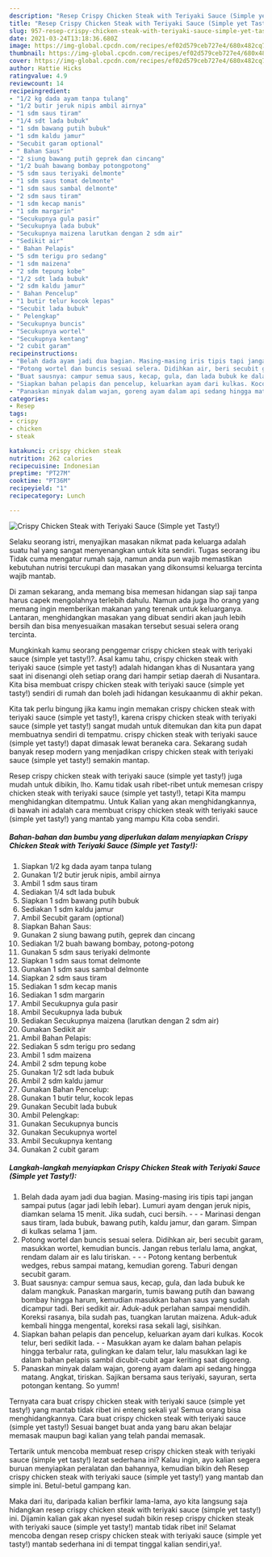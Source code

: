 ```yaml
---
description: "Resep Crispy Chicken Steak with Teriyaki Sauce (Simple yet Tasty!) yang lezat Untuk Jualan"
title: "Resep Crispy Chicken Steak with Teriyaki Sauce (Simple yet Tasty!) yang lezat Untuk Jualan"
slug: 957-resep-crispy-chicken-steak-with-teriyaki-sauce-simple-yet-tasty-yang-lezat-untuk-jualan
date: 2021-03-24T13:18:36.680Z
image: https://img-global.cpcdn.com/recipes/ef02d579ceb727e4/680x482cq70/crispy-chicken-steak-with-teriyaki-sauce-simple-yet-tasty-foto-resep-utama.jpg
thumbnail: https://img-global.cpcdn.com/recipes/ef02d579ceb727e4/680x482cq70/crispy-chicken-steak-with-teriyaki-sauce-simple-yet-tasty-foto-resep-utama.jpg
cover: https://img-global.cpcdn.com/recipes/ef02d579ceb727e4/680x482cq70/crispy-chicken-steak-with-teriyaki-sauce-simple-yet-tasty-foto-resep-utama.jpg
author: Hattie Hicks
ratingvalue: 4.9
reviewcount: 14
recipeingredient:
- "1/2 kg dada ayam tanpa tulang"
- "1/2 butir jeruk nipis ambil airnya"
- "1 sdm saus tiram"
- "1/4 sdt lada bubuk"
- "1 sdm bawang putih bubuk"
- "1 sdm kaldu jamur"
- "Secubit garam optional"
- " Bahan Saus"
- "2 siung bawang putih geprek dan cincang"
- "1/2 buah bawang bombay potongpotong"
- "5 sdm saus teriyaki delmonte"
- "1 sdm saus tomat delmonte"
- "1 sdm saus sambal delmonte"
- "2 sdm saus tiram"
- "1 sdm kecap manis"
- "1 sdm margarin"
- "Secukupnya gula pasir"
- "Secukupnya lada bubuk"
- "Secukupnya maizena larutkan dengan 2 sdm air"
- "Sedikit air"
- " Bahan Pelapis"
- "5 sdm terigu pro sedang"
- "1 sdm maizena"
- "2 sdm tepung kobe"
- "1/2 sdt lada bubuk"
- "2 sdm kaldu jamur"
- " Bahan Pencelup"
- "1 butir telur kocok lepas"
- "Secubit lada bubuk"
- " Pelengkap"
- "Secukupnya buncis"
- "Secukupnya wortel"
- "Secukupnya kentang"
- "2 cubit garam"
recipeinstructions:
- "Belah dada ayam jadi dua bagian. Masing-masing iris tipis tapi jangan sampai putus (agar jadi lebih lebar). Lumuri ayam dengan jeruk nipis, diamkan selama 15 menit. Jika sudah, cuci bersih.  - Marinasi dengan saus tiram, lada bubuk, bawang putih, kaldu jamur, dan garam. Simpan di kulkas selama 1 jam."
- "Potong wortel dan buncis sesuai selera. Didihkan air, beri secubit garam, masukkan wortel, kemudian buncis. Jangan rebus terlalu lama, angkat, rendam dalam air es lalu tiriskan.  - Potong kentang berbentuk wedges, rebus sampai matang, kemudian goreng. Taburi dengan secubit garam."
- "Buat sausnya: campur semua saus, kecap, gula, dan lada bubuk ke dalam mangkuk. Panaskan margarin, tumis bawang putih dan bawang bombay hingga harum, kemudian masukkan bahan saus yang sudah dicampur tadi. Beri sedikit air. Aduk-aduk perlahan sampai mendidih. Koreksi rasanya, bila sudah pas, tuangkan larutan maizena. Aduk-aduk kembali hingga mengental, koreksi rasa sekali lagi, sisihkan."
- "Siapkan bahan pelapis dan pencelup, keluarkan ayam dari kulkas. Kocok telur, beri sedikit lada. - Masukkan ayam ke dalam bahan pelapis hingga terbalur rata, gulingkan ke dalam telur, lalu masukkan lagi ke dalam bahan pelapis sambil dicubit-cubit agar keriting saat digoreng."
- "Panaskan minyak dalam wajan, goreng ayam dalam api sedang hingga matang. Angkat, tiriskan. Sajikan bersama saus teriyaki, sayuran, serta potongan kentang. So yumm!"
categories:
- Resep
tags:
- crispy
- chicken
- steak

katakunci: crispy chicken steak 
nutrition: 262 calories
recipecuisine: Indonesian
preptime: "PT27M"
cooktime: "PT36M"
recipeyield: "1"
recipecategory: Lunch

---
```



![Crispy Chicken Steak with Teriyaki Sauce (Simple yet Tasty!)](https://img-global.cpcdn.com/recipes/ef02d579ceb727e4/680x482cq70/crispy-chicken-steak-with-teriyaki-sauce-simple-yet-tasty-foto-resep-utama.jpg)

Selaku seorang istri, menyajikan masakan nikmat pada keluarga adalah suatu hal yang sangat menyenangkan untuk kita sendiri. Tugas seorang ibu Tidak cuma mengatur rumah saja, namun anda pun wajib memastikan kebutuhan nutrisi tercukupi dan masakan yang dikonsumsi keluarga tercinta wajib mantab.

Di zaman  sekarang, anda memang bisa memesan hidangan siap saji tanpa harus capek mengolahnya terlebih dahulu. Namun ada juga lho orang yang memang ingin memberikan makanan yang terenak untuk keluarganya. Lantaran, menghidangkan masakan yang dibuat sendiri akan jauh lebih bersih dan bisa menyesuaikan masakan tersebut sesuai selera orang tercinta. 



Mungkinkah kamu seorang penggemar crispy chicken steak with teriyaki sauce (simple yet tasty!)?. Asal kamu tahu, crispy chicken steak with teriyaki sauce (simple yet tasty!) adalah hidangan khas di Nusantara yang saat ini disenangi oleh setiap orang dari hampir setiap daerah di Nusantara. Kita bisa membuat crispy chicken steak with teriyaki sauce (simple yet tasty!) sendiri di rumah dan boleh jadi hidangan kesukaanmu di akhir pekan.

Kita tak perlu bingung jika kamu ingin memakan crispy chicken steak with teriyaki sauce (simple yet tasty!), karena crispy chicken steak with teriyaki sauce (simple yet tasty!) sangat mudah untuk ditemukan dan kita pun dapat membuatnya sendiri di tempatmu. crispy chicken steak with teriyaki sauce (simple yet tasty!) dapat dimasak lewat beraneka cara. Sekarang sudah banyak resep modern yang menjadikan crispy chicken steak with teriyaki sauce (simple yet tasty!) semakin mantap.

Resep crispy chicken steak with teriyaki sauce (simple yet tasty!) juga mudah untuk dibikin, lho. Kamu tidak usah ribet-ribet untuk memesan crispy chicken steak with teriyaki sauce (simple yet tasty!), tetapi Kita mampu menghidangkan ditempatmu. Untuk Kalian yang akan menghidangkannya, di bawah ini adalah cara membuat crispy chicken steak with teriyaki sauce (simple yet tasty!) yang mantab yang mampu Kita coba sendiri.

<!--inarticleads1-->

##### Bahan-bahan dan bumbu yang diperlukan dalam menyiapkan Crispy Chicken Steak with Teriyaki Sauce (Simple yet Tasty!):

1. Siapkan 1/2 kg dada ayam tanpa tulang
1. Gunakan 1/2 butir jeruk nipis, ambil airnya
1. Ambil 1 sdm saus tiram
1. Sediakan 1/4 sdt lada bubuk
1. Siapkan 1 sdm bawang putih bubuk
1. Sediakan 1 sdm kaldu jamur
1. Ambil Secubit garam (optional)
1. Siapkan  Bahan Saus:
1. Gunakan 2 siung bawang putih, geprek dan cincang
1. Sediakan 1/2 buah bawang bombay, potong-potong
1. Gunakan 5 sdm saus teriyaki delmonte
1. Siapkan 1 sdm saus tomat delmonte
1. Gunakan 1 sdm saus sambal delmonte
1. Siapkan 2 sdm saus tiram
1. Sediakan 1 sdm kecap manis
1. Sediakan 1 sdm margarin
1. Ambil Secukupnya gula pasir
1. Ambil Secukupnya lada bubuk
1. Sediakan Secukupnya maizena (larutkan dengan 2 sdm air)
1. Gunakan Sedikit air
1. Ambil  Bahan Pelapis:
1. Sediakan 5 sdm terigu pro sedang
1. Ambil 1 sdm maizena
1. Ambil 2 sdm tepung kobe
1. Gunakan 1/2 sdt lada bubuk
1. Ambil 2 sdm kaldu jamur
1. Gunakan  Bahan Pencelup:
1. Gunakan 1 butir telur, kocok lepas
1. Gunakan Secubit lada bubuk
1. Ambil  Pelengkap:
1. Gunakan Secukupnya buncis
1. Gunakan Secukupnya wortel
1. Ambil Secukupnya kentang
1. Gunakan 2 cubit garam




<!--inarticleads2-->

##### Langkah-langkah menyiapkan Crispy Chicken Steak with Teriyaki Sauce (Simple yet Tasty!):

1. Belah dada ayam jadi dua bagian. Masing-masing iris tipis tapi jangan sampai putus (agar jadi lebih lebar). Lumuri ayam dengan jeruk nipis, diamkan selama 15 menit. Jika sudah, cuci bersih. -  - - Marinasi dengan saus tiram, lada bubuk, bawang putih, kaldu jamur, dan garam. Simpan di kulkas selama 1 jam.
1. Potong wortel dan buncis sesuai selera. Didihkan air, beri secubit garam, masukkan wortel, kemudian buncis. Jangan rebus terlalu lama, angkat, rendam dalam air es lalu tiriskan. -  - - Potong kentang berbentuk wedges, rebus sampai matang, kemudian goreng. Taburi dengan secubit garam.
1. Buat sausnya: campur semua saus, kecap, gula, dan lada bubuk ke dalam mangkuk. Panaskan margarin, tumis bawang putih dan bawang bombay hingga harum, kemudian masukkan bahan saus yang sudah dicampur tadi. Beri sedikit air. Aduk-aduk perlahan sampai mendidih. Koreksi rasanya, bila sudah pas, tuangkan larutan maizena. Aduk-aduk kembali hingga mengental, koreksi rasa sekali lagi, sisihkan.
1. Siapkan bahan pelapis dan pencelup, keluarkan ayam dari kulkas. Kocok telur, beri sedikit lada. - - Masukkan ayam ke dalam bahan pelapis hingga terbalur rata, gulingkan ke dalam telur, lalu masukkan lagi ke dalam bahan pelapis sambil dicubit-cubit agar keriting saat digoreng.
1. Panaskan minyak dalam wajan, goreng ayam dalam api sedang hingga matang. Angkat, tiriskan. Sajikan bersama saus teriyaki, sayuran, serta potongan kentang. So yumm!




Ternyata cara buat crispy chicken steak with teriyaki sauce (simple yet tasty!) yang mantab tidak ribet ini enteng sekali ya! Semua orang bisa menghidangkannya. Cara buat crispy chicken steak with teriyaki sauce (simple yet tasty!) Sesuai banget buat anda yang baru akan belajar memasak maupun bagi kalian yang telah pandai memasak.

Tertarik untuk mencoba membuat resep crispy chicken steak with teriyaki sauce (simple yet tasty!) lezat sederhana ini? Kalau ingin, ayo kalian segera buruan menyiapkan peralatan dan bahannya, kemudian bikin deh Resep crispy chicken steak with teriyaki sauce (simple yet tasty!) yang mantab dan simple ini. Betul-betul gampang kan. 

Maka dari itu, daripada kalian berfikir lama-lama, ayo kita langsung saja hidangkan resep crispy chicken steak with teriyaki sauce (simple yet tasty!) ini. Dijamin kalian gak akan nyesel sudah bikin resep crispy chicken steak with teriyaki sauce (simple yet tasty!) mantab tidak ribet ini! Selamat mencoba dengan resep crispy chicken steak with teriyaki sauce (simple yet tasty!) mantab sederhana ini di tempat tinggal kalian sendiri,ya!.

